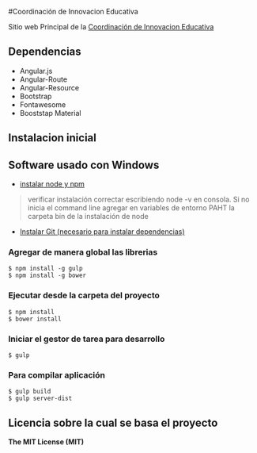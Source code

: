 #Coordinación de Innovacion Educativa

Sitio web Principal de la [Coordinación de Innovacion Educativa](http://innovacioneducativa.gob.ar/)


## Dependencias
- Angular.js
- Angular-Route
- Angular-Resource
- Bootstrap
- Fontawesome
- Booststap Material


## Instalacion inicial
## Software usado con Windows 


- [instalar node y npm ](https://nodejs.org/en/)
> verificar instalación correctar escribiendo node -v en consola.
> Si no inicia el command line agregar en variables de entorno PAHT la carpeta bin de la instalación de node 

- [Instalar Git (necesario para instalar dependencias)](https://git-scm.com/download/win)


### Agregar de manera global las librerias
```
$ npm install -g gulp
$ npm install -g bower
```

### Ejecutar desde la carpeta del proyecto
```
$ npm install
$ bower install
```
### Iniciar el gestor de tarea para desarrollo
```
$ gulp
```
### Para compilar aplicación 
```
$ gulp build
$ gulp server-dist
```

## Licencia sobre la cual se basa el proyecto

**The MIT License (MIT)**
